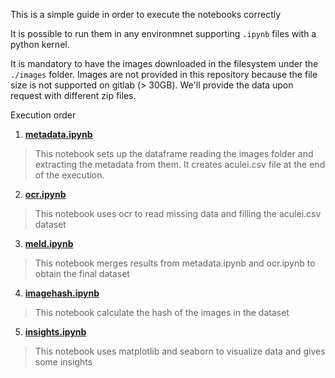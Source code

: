 This is a simple guide in order to execute the notebooks correctly

It is possible to run them in any environmnet supporting `.ipynb` files with a python kernel.

It is mandatory to have the images downloaded in the filesystem under the `./images` folder. Images are not provided in this repository because the file size is not supported on gitlab (> 30GB). We'll provide the data upon request with different zip files.

Execution order

1. **[metadata.ipynb](metadata.ipynb)**

> This notebook sets up the dataframe reading the images folder and extracting the metadata from them. It creates aculei.csv file at the end of the execution.

2. **[ocr.ipynb](ocr.ipynb)**

> This notebook uses ocr to read missing data and filling the aculei.csv dataset

3. **[meld.ipynb](meld.ipynb)**

> This notebook merges results from metadata.ipynb and ocr.ipynb to obtain the final dataset

4. **[imagehash.ipynb](imagehash.ipynb)**

> This notebook calculate the hash of the images in the dataset

5. **[insights.ipynb](insights.ipynb)**

> This notebook uses matplotlib and seaborn to visualize data and gives some insights
